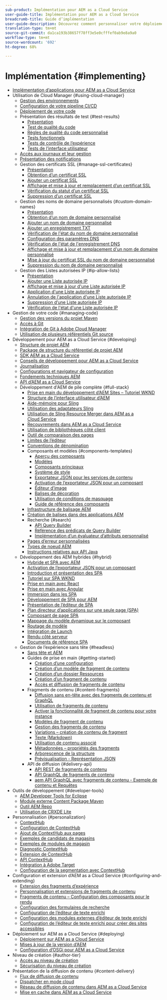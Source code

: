 ```yaml
---
sub-product: Implémentation pour AEM as a Cloud Service
user-guide-title: Implémentation pour AEM as a Cloud Service
breadcrumb-title: Guide d’implémentation
user-guide-description: Découvrez comment personnaliser votre déploiement d’Experience Manager as a Cloud Service, y compris des rubriques sur le déploiement et le développement.
translation-type: tm+mt
source-git-commit: da1ca193b38657f78ff3e5e0cfffef0ab9e8a9a0
workflow-type: tm+mt
source-wordcount: '692'
ht-degree: 68%

---
```



# Implémentation {#implementing}

+ [Implémentation d’applications pour AEM as a Cloud Service](/help/implementing/home.md)
+ Utilisation de Cloud Manager {#using-cloud-manager}
   + [Gestion des environnements](cloud-manager/manage-environments.md)
   + [Configuration de votre pipeline CI/CD](cloud-manager/configure-pipeline.md)
   + [Déploiement de votre code](cloud-manager/deploy-code.md)
   + Présentation des résultats de test {#test-results}
      + [Présentation](/help/implementing/cloud-manager/overview-test-results.md)
      + [Test de qualité du code](/help/implementing/cloud-manager/code-quality-testing.md)
      + [Règles de qualité du code personnalisé](cloud-manager/custom-code-quality-rules.md)
      + [Tests fonctionnels](/help/implementing/cloud-manager/functional-testing.md)
      + [Tests de contrôle de l’expérience](/help/implementing/cloud-manager/experience-audit-testing.md)
      + [Tests de l’interface utilisateur](/help/implementing/cloud-manager/ui-testing.md)
   + [Accès aux journaux et leur gestion](cloud-manager/manage-logs.md)
   + [Présentation des notifications](cloud-manager/notifications.md)
   + Gestion des certificats SSL {#manage-ssl-certificates}
      + [Présentation](/help/implementing/cloud-manager/managing-ssl-certifications/introduction.md)
      + [Obtention d’un certificat SSL](/help/implementing/cloud-manager/managing-ssl-certifications/get-ssl-certificate.md)
      + [Ajouter un certificat SSL](/help/implementing/cloud-manager/managing-ssl-certifications/add-ssl-certificate.md)
      + [Affichage et mise à jour et remplacement d’un certificat SSL](/help/implementing/cloud-manager/managing-ssl-certifications/view-update-replace-ssl-certificate.md)
      + [Vérification du statut d’un certificat SSL](/help/implementing/cloud-manager/managing-ssl-certifications/check-status-ssl-certificate.md)
      + [Suppression d’un certificat SSL](/help/implementing/cloud-manager/managing-ssl-certifications/delete-ssl-certificate.md)
   + Gestion des noms de domaine personnalisés {#custom-domain-names}
      + [Présentation](/help/implementing/cloud-manager/custom-domain-names/introduction.md)
      + [Obtention d’un nom de domaine personnalisé](/help/implementing/cloud-manager/custom-domain-names/get-custom-domain-name.md)
      + [Ajouter un nom de domaine personnalisé](/help/implementing/cloud-manager/custom-domain-names/add-custom-domain-name.md)
      + [Ajouter un enregistrement TXT](/help/implementing/cloud-manager/custom-domain-names/add-text-record.md)
      + [Vérification de l&#39;état du nom de domaine personnalisé](/help/implementing/cloud-manager/custom-domain-names/check-domain-name-status.md)
      + [Configuration des paramètres DNS](/help/implementing/cloud-manager/custom-domain-names/configure-dns-settings.md)
      + [Vérification de l&#39;état de l&#39;enregistrement DNS](/help/implementing/cloud-manager/custom-domain-names/check-dns-record-status.md)
      + [Affichage et mise à jour et remplacement d&#39;un nom de domaine personnalisé](/help/implementing/cloud-manager/custom-domain-names/view-update-replace-custom-domain-name.md)
      + [Mise à jour du certificat SSL du nom de domaine personnalisé](/help/implementing/cloud-manager/custom-domain-names/update-cdn-ssl-certificate.md)
      + [Suppression du nom de domaine personnalisé](/help/implementing/cloud-manager/custom-domain-names/delete-custom-domain-name.md)
   + Gestion des Listes autorisées IP {#ip-allow-lists}
      + [Présentation](/help/implementing/cloud-manager/ip-allow-lists/introduction.md)
      + [Ajouter une Liste autorisée IP](/help/implementing/cloud-manager/ip-allow-lists/add-ip-allow-lists.md)
      + [Affichage et mise à jour d&#39;une Liste autorisée IP](/help/implementing/cloud-manager/ip-allow-lists/view-update-ip-allow-list.md)
      + [Application d&#39;une Liste autorisée IP](/help/implementing/cloud-manager/ip-allow-lists/apply-allow-list.md)
      + [Annulation de l&#39;application d&#39;une Liste autorisée IP](/help/implementing/cloud-manager/ip-allow-lists/unapply-ip-allow-list.md)
      + [Suppression d’une Liste autorisée IP](/help/implementing/cloud-manager/ip-allow-lists/delete-ip-allow-list.md)
      + [Vérification de l&#39;état d&#39;une Liste autorisée IP](/help/implementing/cloud-manager/ip-allow-lists/check-ip-allow-list-status.md)
+ Gestion de votre code {#managing-code}
   + [Gestion des versions du projet Maven](cloud-manager/project-version-handling.md)
   + [Accès à Git](cloud-manager/accessing-git.md)
   + [Intégration de Git à Adobe Cloud Manager](cloud-manager/integrating-with-git.md)
   + [Utilisation de plusieurs référentiels Git source](/help/implementing/cloud-manager/working-with-multiple-source-git-repositories.md)
+ Développement pour AEM as a Cloud Service {#developing}
   + [Structure de projet AEM](developing/introduction/aem-project-content-package-structure.md)
   + [Package de structure du référentiel de projet AEM](developing/introduction/repository-structure-package.md)
   + [SDK AEM as a Cloud Service](developing/introduction/aem-as-a-cloud-service-sdk.md)
   + [Conseils de développement pour AEM as a Cloud Service](developing/introduction/development-guidelines.md)
   + [Journalisation](developing/introduction/logging.md)
   + [Configurations et navigateur de configuration](developing/introduction/configurations.md)
   + [Fondements techniques AEM](/help/implementing/developing/introduction/aem-technologies.md)
   + [API d’AEM as a Cloud Service](https://docs.adobe.com/content/help/en/experience-manager-cloud-service/implementing/developing/ref/javadoc/index.html)
   + Développement d&#39;AEM de pile complète {#full-stack}
      + [Prise en main du développement d’AEM Sites – Tutoriel WKND](developing/introduction/develop-wknd-tutorial.md)
      + [Structure de l’interface utilisateur d’AEM](developing/introduction/ui-structure.md)
      + [Aide-mémoire pour Sling](developing/introduction/sling-cheatsheet.md)
      + [Utilisation des adaptateurs Sling](developing/introduction/sling-adapters.md)
      + [Utilisation de Sling Resource Merger dans AEM as a Cloud Service](developing/introduction/sling-resource-merger.md)
      + [Recouvrements dans AEM as a Cloud Service](developing/introduction/overlays.md)
      + [Utilisation de bibliothèques côté client](developing/introduction/clientlibs.md)
      + [Outil de comparaison des pages](/help/implementing/developing/introduction/page-diff.md)
      + [Limites de l’éditeur](/help/implementing/developing/introduction/editor-limitations.md)
      + [Conventions de dénomination](/help/implementing/developing/introduction/naming-conventions.md)
      + Composants et modèles {#components-templates}
         + [Aperçu des composants](developing/components/overview.md)
         + [Modèles](developing/components/templates.md)
         + [Composants principaux](https://docs.adobe.com/content/help/fr-FR/experience-manager-core-components/using/introduction.html)
         + [Système de style](/help/sites-cloud/authoring/features/style-system.md)
         + [Exportateur JSON pour les services de contenu](developing/components/json-exporter.md)
         + [Activation de l’exportateur JSON pour un composant](developing/components/enabling-json-exporter.md) 
         + [Éditeur d’image](developing/components/image-editor.md)
         + [Balises de décoration](developing/components/decoration-tag.md)
         + [Utilisation de conditions de masquage](developing/components/hide-conditions.md)
         + [Guide de référence des composants](developing/components/reference.md)
      + [Infrastructure de balisage AEM](/help/implementing/developing/introduction/tagging-framework.md)
      + [Création de balises dans des applications AEM](/help/implementing/developing/introduction/tagging-applications.md)
      + Recherche {#search}
         + [API Query Builder](/help/implementing/developing/introduction/query-builder-api.md)
         + [Référence des prédicats de Query Builder](/help/implementing/developing/introduction/query-builder-predicates.md)
         + [Implémentation d’un évaluateur d’attributs personnalisé](/help/implementing/developing/introduction/query-builder-custom-predicate.md)
      + [Pages d’erreur personnalisées](/help/implementing/developing/introduction/custom-error-page.md)
      + [Types de noeud AEM](/help/implementing/developing/introduction/node-types.md)
      + [Instructions relatives aux API Java](/help/implementing/developing/introduction/java-api-guidelines.md)
   + Développement des AEM hybrides {#hybrid}
      + [Hybride et SPA avec AEM](https://www.adobe.com/content/dam/www/us/en/marketing/experience-manager-sites/headless-content-management-system/pdfs/aem-hybrid-architecture-wp-1-18-19.pdf)
      + [Activation de l’exportateur JSON pour un composant](developing/components/enabling-json-exporter.md)
      + [Introduction et présentation des SPA](developing/hybrid/introduction.md)
      + [Tutoriel sur SPA WKND](developing/hybrid/wknd-tutorial.md)
      + [Prise en main avec React](developing/hybrid/getting-started-react.md)
      + [Prise en main avec Angular](developing/hybrid/getting-started-angular.md)
      + [Immersion dans les SPA](developing/hybrid/deep-dives.md)
      + [Développement de SPA pour AEM](developing/hybrid/developing.md)
      + [Présentation de l’éditeur de SPA](developing/hybrid/editor-overview.md)
      + [Plan directeur d’applications sur une seule page (SPA)](developing/hybrid/blueprint.md)
      + [Composant de page SPA](developing/hybrid/page-component.md)
      + [Mappage du modèle dynamique sur le composant](developing/hybrid/model-to-component-mapping.md)
      + [Routage de modèle](developing/hybrid/routing.md)
      + [Intégration de Launch](developing/hybrid/launch-integration.md)
      + [Rendu côté serveur](developing/hybrid/ssr.md)
      + [Documents de référence SPA](developing/hybrid/reference-materials.md)
   + Gestion de l’expérience sans tête {#headless}
      + [Sans tête et AEM](developing/headless/introduction.md)
      + Guides de prise en main {#getting-started}
         + [Création d’une configuration](developing/headless/getting-started/create-configuration.md)
         + [Création d’un modèle de fragment de contenu](developing/headless/getting-started/create-content-model.md)
         + [Création d’un dossier Ressources](developing/headless/getting-started/create-assets-folder.md)
         + [Création d’un fragment de contenu](developing/headless/getting-started/create-content-fragment.md)
         + [Accès et diffusion de fragments de contenu](developing/headless/getting-started/create-api-request.md)
      + Fragments de contenu {#content-fragments}
         + [Diffusion sans en-tête avec des fragments de contenu et GraphQL](/help/assets/content-fragments/content-fragments-graphql.md)
         + [Utilisation de fragments de contenu](/help/assets/content-fragments/content-fragments.md)
         + [Activer la fonctionnalité de fragment de contenu pour votre instance](/help/assets/content-fragments/content-fragments-configuration-browser.md)
         + [Modèles de fragment de contenu](/help/assets/content-fragments/content-fragments-models.md)
         + [Gestion des fragments de contenu](/help/assets/content-fragments/content-fragments-managing.md)   
         + [Variations – création de contenu de fragment](/help/assets/content-fragments/content-fragments-variations.md)
         + [Texte (Markdown)](/help/assets/content-fragments/content-fragments-markdown.md)
         + [Utilisation de contenu associé  ](/help/assets/content-fragments/content-fragments-assoc-content.md)
         + [Métadonnées – propriétés des fragments](/help/assets/content-fragments/content-fragments-metadata.md)
         + [Arborescence de la structure](/help/assets/content-fragments/content-fragments-structure-tree.md)
         + [Prévisualisation - Représentation JSON](/help/assets/content-fragments/content-fragments-json-preview.md)
      + API de diffusion {#delivery-api}
         + [API REST de fragments de contenu](/help/assets/content-fragments/assets-api-content-fragments.md)
         + [API GraphQL de fragments de contenu](/help/assets/content-fragments/graphql-api-content-fragments.md)
         + [aem API GraphQL avec fragments de contenu - Exemple de contenu et Requêtes](/help/assets/content-fragments/content-fragments-graphql-samples.md)
+ Outils de développement {#developer-tools}
   + [AEM Developer Tools for Eclipse](/help/implementing/developing/tools/eclipse.md)
   + [Module externe Content Package Maven](/help/implementing/developing/tools/maven-plugin.md)
   + [Outil AEM Repo](/help/implementing/developing/tools/repo-tool.md)
   + [Utilisation de CRXDE Lite ](/help/implementing/developing/tools/crxde.md)
+ Personnalisation   {#personalization}
   + [ContextHub](developing/personalization/contexthub.md)
   + [Configuration de ContextHub](developing/personalization/configuring-contexthub.md)
   + [Ajout de ContextHub aux pages](developing/personalization/adding-contexthub.md)
   + [Exemples de candidats de magasins](developing/personalization/sample-stores.md)
   + [Exemples de modules de magasin](developing/personalization/sample-modules.md)
   + [Diagnostic ContextHub](developing/personalization/contexthub-diagnostics.md)
   + [Extension de ContextHub](developing/personalization/extending-contexthub.md)
   + [API ContextHub](developing/personalization/contexthub-api.md)
   + [Intégration à Adobe Target](/help/sites-cloud/integrating/adobe-target.md)
   + [Configuration de la segmentation avec ContextHub](/help/sites-cloud/authoring/personalization/contexthub-segmentation.md)
+ Configuration et extension d’AEM as a Cloud Service {#configuring-and-extending}
   + [Extension des fragments d’expérience](developing/extending/experience-fragments.md)
   + [Personnalisation et extensions de fragments de contenu](developing/extending/content-fragments-customizing.md)
   + [Fragments de contenu – Configuration des composants pour le rendu](developing/extending/content-fragments-configuring-components-rendering.md)
   + [Configuration des formulaires de recherche](developing/extending/search-forms.md)
   + [Configuration de l’éditeur de texte enrichi](/help/implementing/developing/extending/rich-text-editor.md)
   + [Configuration des modules externes d’éditeur de texte enrichi](/help/implementing/developing/extending/configure-rich-text-editor-plug-ins.md)
   + [Configuration de l’éditeur de texte enrichi pour créer des sites accessibles](/help/implementing/developing/extending/rte-accessible-content.md)
+ Déploiement sur AEM as a Cloud Service {#deploying}
   + [Déploiement sur AEM as a Cloud Service](deploying/overview.md)
   + [Mises à jour de la version d’AEM](deploying/aem-version-updates.md)
   + [Configuration d’OSGi pour AEM as a Cloud Service](deploying/configuring-osgi.md)
+ Niveau de création {#author-tier}
   + [Accès au niveau de création](/help/implementing/author-tier/accessing-the-author-tier.md)
   + [Sécurisation du niveau de création](/help/implementing/author-tier/securing-the-author-tier.md)
+ Présentation de la diffusion de contenu {#content-delivery}
   + [Flux de diffusion de contenu](dispatcher/overview.md)
   + [Dispatcher en mode cloud](dispatcher/disp-overview.md)
   + [Réseau de diffusion de contenu dans AEM as a Cloud Service](dispatcher/cdn.md)
   + [Mise en cache dans AEM as a Cloud Service](dispatcher/caching.md)